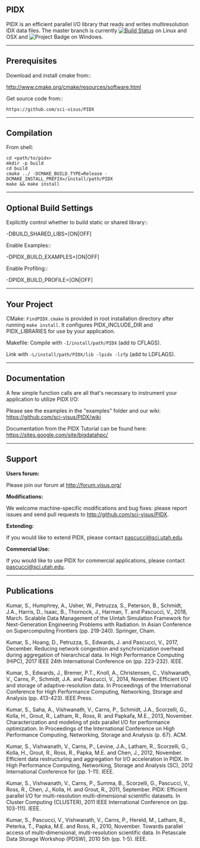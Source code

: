 PIDX
--------------------------------------

PIDX is an efficient parallel I/O library that reads and writes multiresolution IDX data files.
The master branch is currently [![Build Status](https://travis-ci.org/sci-visus/PIDX.svg?branch=master)](https://travis-ci.org/sci-visus/PIDX) on Linux and OSX and <img src="https://ci.appveyor.com/api/projects/status/github/sci-visus/PIDX?svg=true" alt="Project Badge"/> on Windows.

--------------------------------------
Prerequisites 
--------------------------------------

Download and install cmake from:: 

  http://www.cmake.org/cmake/resources/software.html

Get source code from::

	https://github.com/sci-visus/PIDX


--------------------------------------
Compilation
--------------------------------------

From shell:

	cd <path/to/pidx>
	mkdir -p build 
	cd build
	cmake ../ -DCMAKE_BUILD_TYPE=Release -DCMAKE_INSTALL_PREFIX=/install/path/PIDX
	make && make install


--------------------------------------
Optional Build Settings
--------------------------------------

Explicitly control whether to build static or shared library::

  -DBUILD_SHARED_LIBS=[ON|OFF]

Enable Examples::

  -DPIDX_BUILD_EXAMPLES=[ON|OFF]

Enable Profiling::

  -DPIDX_BUILD_PROFILE=[ON|OFF]


--------------------------------------
Your Project
--------------------------------------

CMake:
  ``FindPIDX.cmake`` is provided in root installation directory after running ``make install``. It configures PIDX_INCLUDE_DIR and PIDX_LIBRARIES for use by your application.

Makefile:
  Compile with ``-I/install/path/PIDX`` (add to CFLAGS).

  Link with ``-L/install/path/PIDX/lib -lpidx -lzfp`` (add to LDFLAGS).

--------------------------------------
Documentation
--------------------------------------

A few simple function calls are all that's necessary to instrument your application to utilize PIDX I/O:

Please see the examples in the "examples" folder and our wiki: <https://github.com/sci-visus/PIDX/wiki>

Documentation from the PIDX Tutorial can be found here: <https://sites.google.com/site/bigdatahpc/>

--------------------------------------
Support
--------------------------------------

**Users forum:**

Please join our forum at <http://forum.visus.org/>

**Modifications:**

We welcome machine-specific modifications and bug fixes: please report issues and send pull requests to <http://github.com/sci-visus/PIDX>.

**Extending:**

If you would like to extend PIDX, please contact <pascucci@sci.utah.edu>.

**Commercial Use:**

If you would like to use PIDX for commercial applications, please contact <pascucci@sci.utah.edu>.


--------------------------------------
Publications
--------------------------------------

Kumar, S., Humphrey, A., Usher, W., Petruzza, S., Peterson, B., Schmidt, J.A., Harris, D., Isaac, B., Thornock, J., Harman, T. and Pascucci, V., 2018, March. Scalable Data Management of the Uintah Simulation Framework for Next-Generation Engineering Problems with Radiation. In Asian Conference on Supercomputing Frontiers (pp. 219-240). Springer, Cham.

Kumar, S., Hoang, D., Petruzza, S., Edwards, J. and Pascucci, V., 2017, December. Reducing network congestion and synchronization overhead during aggregation of hierarchical data. In High Performance Computing (HiPC), 2017 IEEE 24th International Conference on (pp. 223-232). IEEE.

Kumar, S., Edwards, J., Bremer, P.T., Knoll, A., Christensen, C., Vishwanath, V., Carns, P., Schmidt, J.A. and Pascucci, V., 2014, November. Efficient I/O and storage of adaptive-resolution data. In Proceedings of the International Conference for High Performance Computing, Networking, Storage and Analysis (pp. 413-423). IEEE Press.

Kumar, S., Saha, A., Vishwanath, V., Carns, P., Schmidt, J.A., Scorzelli, G., Kolla, H., Grout, R., Latham, R., Ross, R. and Papkafa, M.E., 2013, November. Characterization and modeling of pidx parallel I/O for performance optimization. In Proceedings of the International Conference on High Performance Computing, Networking, Storage and Analysis (p. 67). ACM.

Kumar, S., Vishwanath, V., Carns, P., Levine, J.A., Latham, R., Scorzelli, G., Kolla, H., Grout, R., Ross, R., Papka, M.E. and Chen, J., 2012, November. Efficient data restructuring and aggregation for I/O acceleration in PIDX. In High Performance Computing, Networking, Storage and Analysis (SC), 2012 International Conference for (pp. 1-11). IEEE.

Kumar, S., Vishwanath, V., Carns, P., Summa, B., Scorzelli, G., Pascucci, V., Ross, R., Chen, J., Kolla, H. and Grout, R., 2011, September. PIDX: Efficient parallel I/O for multi-resolution multi-dimensional scientific datasets. In Cluster Computing (CLUSTER), 2011 IEEE International Conference on (pp. 103-111). IEEE.

Kumar, S., Pascucci, V., Vishwanath, V., Carns, P., Hereld, M., Latham, R., Peterka, T., Papka, M.E. and Ross, R., 2010, November. Towards parallel access of multi-dimensional, multi-resolution scientific data. In Petascale Data Storage Workshop (PDSW), 2010 5th (pp. 1-5). IEEE.
